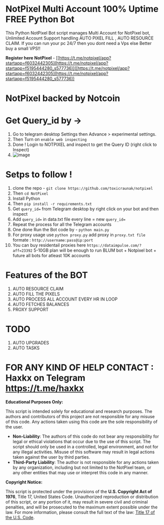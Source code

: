 # NotPixel Multi Account 100% Uptime FREE Python Bot

This Python NotPixel Bot script manages Multi Account for NotPixel bot, Unlimited Account Support handling AUTO PIXEL FILL , AUTO RESOURCE CLAIM. If you can run your pc 24/7 then you dont need a Vps else Better buy a small VPS!!

**Register here NotPixel** - [[https://t.me/notpixel/app?startapp=f6032442305](https://t.me/notpixel/app?startapp=f5195444280_s577736)]([https://t.me/notpixel/app?startapp=f6032442305](https://t.me/notpixel/app?startapp=f5195444280_s577736))

# NotPixel backed by Notcoin

# Get Query_id by ->

1. Go to telegram desktop Settings then Advance > experimental settings.
2. Then Turn on `enable web inspecting`
3. Done ! Login to NOTPIXEL and inspect to get the Query ID (right click to Inspect)
4. ![image](https://github.com/user-attachments/assets/6be1fce1-923b-4f0b-b1e2-71c845e58580)


# Setps to follow !

1. clone the repo - `git clone https://github.com/toxicraunak/notpixel`
2. Then `cd NotPixel`
3. Install Python
4. Then `pip install -r requirements.txt`
6. Get `query_id=` from Telegram desktop by right click on your bot and then inspect
7. Add `query_id=` in data.txt file every line = new `query_id=`
8. Repeat the process for all the Telegram accounts
9. One done Run the Bot code by - `python main.py`
10. For proxy usage use `python proxy.py` add proxy in `proxy.txt file ` formate : `http://username:pass@ip:port`
11. You can buy residentail proxies here `https://dataimpulse.com/?aff=23392` 5-10GB plan will be enough to run BLUM bot + Notpixel bot + future all bots for atleast 10K accounts

# Features of the BOT

1. AUTO RESOURCE CLAIM
2. AUTO FILL THE PIXELS
3. AUTO PROCESS ALL ACCOUNT EVERY HR IN LOOP
4. AUTO FETCHES BALANCES
5. PROXY SUPPORT

# TODO

1. AUTO UPGRADES
2. AUTO TASKS

# FOR ANY KIND OF HELP CONTACT : Haxkx on Telegram https://t.me/haxkx

**Educational Purposes Only:**

This script is intended solely for educational and research purposes. The authors and contributors of this project are not responsible for any misuse of this code. Any actions taken using this code are the sole responsibility of the user.

- **Non-Liability**: The authors of this code do not bear any responsibility for legal or ethical violations that occur due to the use of this script. The script should only be used in a controlled, legal environment, and not for any illegal activities. Misuse of this software may result in legal actions taken against the user by third parties.
- **Third-Party Liability**: The author is not responsible for any actions taken by any organization, including but not limited to the NotPixel team, or any other entities that may use or interpret this code in any manner.

**Copyright Notice:**

This script is protected under the provisions of the **U.S. Copyright Act of 1976**, Title 17, United States Code. Unauthorized reproduction or distribution of this script, or any portion of it, may result in severe civil and criminal penalties, and will be prosecuted to the maximum extent possible under the law.
For more information, please consult the full text of the law: [Title 17 of the U.S. Code](https://www.copyright.gov/title17/).


